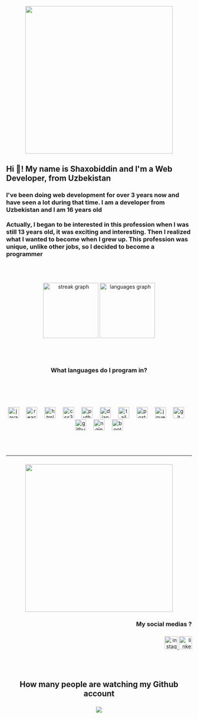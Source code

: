 <div align="center">
  <img height="400" src="https://i.pinimg.com/originals/65/56/ca/6556ca0886a22948573c1845169e7a21.gif"  />
</div>

###

<h2 align="left">Hi 👋! My name is Shaxobiddin and I'm a Web Developer, from Uzbekistan</h2>

###

<h3 align="left">I've been doing web development for over 3 years now and have seen a lot during that time. I am a developer from Uzbekistan and I am 16 years old<br><br>Actually, I began to be interested in this profession when I was still 13 years old, it was exciting and interesting. Then I realized what I wanted to become when I grew up. This profession was unique, unlike other jobs, so I decided to become a programmer</h3>
<br/>
<br/>
<br/>

<div align="center">
  <img src="https://streak-stats.demolab.com?user=lUkAC1234&locale=en&mode=weekly&theme=vue&hide_border=false&border_radius=5" height="150" alt="streak graph"  />
  <img src="https://github-readme-stats.vercel.app/api/top-langs?username=lUkAC1234&locale=en&hide_title=false&layout=compact&card_width=320&langs_count=4&theme=vue&hide_border=false" height="150" alt="languages graph"  />
</div>
<br/>
<br/>
<br/>

###

<h3 align="center">What languages do I program in?</h3>
<br/>
<br/>
<br/>

###

<div align="center">
  <img src="https://cdn.jsdelivr.net/gh/devicons/devicon/icons/javascript/javascript-original.svg" height="30" alt="javascript logo"  />
  <img width="12" />
  <img src="https://cdn.jsdelivr.net/gh/devicons/devicon/icons/react/react-original.svg" height="30" alt="react logo"  />
  <img width="12" />
  <img src="https://cdn.jsdelivr.net/gh/devicons/devicon/icons/html5/html5-original.svg" height="30" alt="html5 logo"  />
  <img width="12" />
  <img src="https://cdn.jsdelivr.net/gh/devicons/devicon/icons/css3/css3-original.svg" height="30" alt="css3 logo"  />
  <img width="12" />
  <img src="https://cdn.jsdelivr.net/gh/devicons/devicon/icons/python/python-original.svg" height="30" alt="python logo"  />
  <img width="12" />
  <img src="https://cdn.jsdelivr.net/gh/devicons/devicon/icons/django/django-plain.svg" height="30" alt="django logo"  />
  <img width="12" />
  <img src="https://cdn.jsdelivr.net/gh/devicons/devicon/icons/tailwindcss/tailwindcss-plain.svg" height="30" alt="tailwindcss logo"  />
  <img width="12" />
  <img src="https://cdn.jsdelivr.net/gh/devicons/devicon/icons/postgresql/postgresql-original.svg" height="30" alt="postgresql logo"  />
  <img width="12" />
  <img src="https://cdn.jsdelivr.net/gh/devicons/devicon/icons/jquery/jquery-original.svg" height="30" alt="jquery logo"  />
  <img width="12" />
  <img src="https://cdn.jsdelivr.net/gh/devicons/devicon/icons/git/git-original.svg" height="30" alt="git logo"  />
  <img width="12" />
  <img src="https://cdn.jsdelivr.net/gh/devicons/devicon/icons/github/github-original.svg" height="30" alt="github logo"  />
  <img width="12" />
  <img src="https://cdn.jsdelivr.net/gh/devicons/devicon/icons/nginx/nginx-original.svg" height="30" alt="nginx logo"  />
  <img width="12" />
  <img src="https://cdn.jsdelivr.net/gh/devicons/devicon/icons/bootstrap/bootstrap-original.svg" height="30" alt="bootstrap logo"  />
</div>
<br/>
<br/>
<br/>
<hr/>


###

<div align="center">
  <img height="400" src="https://static.zerochan.net/joze.phine.full.2119976.jpg">
</div>

<h3 align="right">My social medias ?</h3>

###

<div align="right">
  <a href="https://www.instagram.com/i.really_miss.you_/" target="_blank">
    <img src="https://img.shields.io/static/v1?message=Instagram&logo=instagram&label=&color=8828FF&logoColor=white&labelColor=&style=for-the-badge" height="35" alt="instagram logo"  />
  </a>
  <a href="https://www.linkedin.com/in/shaxobiddin-zuxriddinov-473110294/" target="_blank">
    <img src="https://img.shields.io/static/v1?message=LinkedIn&logo=linkedin&label=&color=8828FF&logoColor=white&labelColor=&style=for-the-badge" height="35" alt="linkedin logo"  />
  </a>
</div>
<br/>
<br/>
<br/>

###

<h2 align="center">How many people are watching my Github account</h2>

###

<div align="center">
  <img src="https://profile-counter.glitch.me/lUkAC1234/count.svg?"  />
</div>
